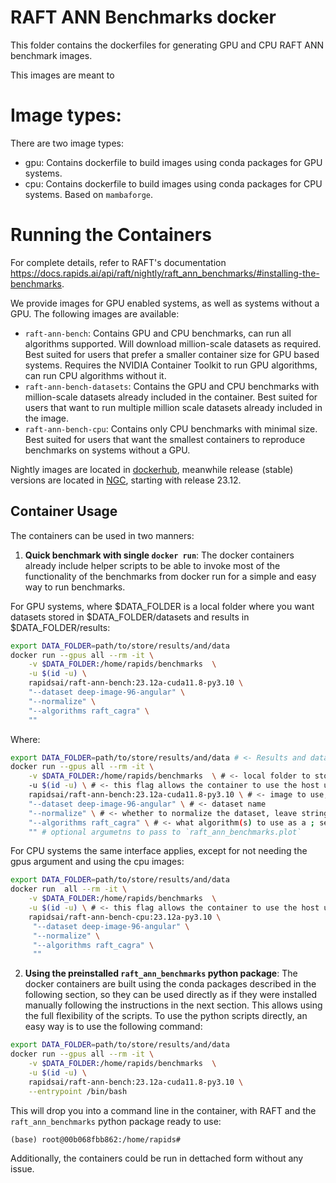 # RAFT ANN Benchmarks docker

This folder contains the dockerfiles for generating GPU and CPU RAFT ANN benchmark images.

This images are meant to

# Image types:

There are two image types:

- gpu: Contains dockerfile to build images using conda packages for GPU systems.
- cpu: Contains dockerfile to build images using conda packages for CPU systems. Based on `mambaforge`.

# Running the Containers

For complete details, refer to RAFT's documentation https://docs.rapids.ai/api/raft/nightly/raft_ann_benchmarks/#installing-the-benchmarks.

We provide images for GPU enabled systems, as well as systems without a GPU. The following images are available:

- `raft-ann-bench`: Contains GPU and CPU benchmarks, can run all algorithms supported. Will download million-scale datasets as required. Best suited for users that prefer a smaller container size for GPU based systems. Requires the NVIDIA Container Toolkit to run GPU algorithms, can run CPU algorithms without it.
- `raft-ann-bench-datasets`: Contains the GPU and CPU benchmarks with million-scale datasets already included in the container. Best suited for users that want to run multiple million scale datasets already included in the image.
- `raft-ann-bench-cpu`: Contains only CPU benchmarks with minimal size. Best suited for users that want the smallest containers to reproduce benchmarks on systems without a GPU.

Nightly images are located in [dockerhub](https://hub.docker.com/r/rapidsai/raft-ann-bench), meanwhile release (stable) versions are located in [NGC](https://hub.docker.com/r/rapidsai/raft-ann-bench), starting with release 23.12.

## Container Usage

The containers can be used in two manners:

1. **Quick benchmark with single `docker run`**: The docker containers already include helper scripts to be able to invoke most of the functionality of the benchmarks from docker run for a simple and easy way to run benchmarks.

For GPU systems, where $DATA_FOLDER is a local folder where you want datasets stored in $DATA_FOLDER/datasets and results in $DATA_FOLDER/results:

```bash
export DATA_FOLDER=path/to/store/results/and/data
docker run --gpus all --rm -it \
    -v $DATA_FOLDER:/home/rapids/benchmarks  \
    -u $(id -u) \
    rapidsai/raft-ann-bench:23.12a-cuda11.8-py3.10 \
    "--dataset deep-image-96-angular" \
    "--normalize" \
    "--algorithms raft_cagra" \
    ""
```

Where:

```bash
export DATA_FOLDER=path/to/store/results/and/data # <- Results and datasets will be written to this host folder.
docker run --gpus all --rm -it \
    -v $DATA_FOLDER:/home/rapids/benchmarks  \ # <- local folder to store datasets and results
    -u $(id -u) \ # <- this flag allows the container to use the host user for permissions
    rapidsai/raft-ann-bench:23.12a-cuda11.8-py3.10 \ # <- image to use, either `raft-ann-bench` or `raft-ann-bench-datasets`
    "--dataset deep-image-96-angular" \ # <- dataset name
    "--normalize" \ # <- whether to normalize the dataset, leave string empty ("") to not normalize.
    "--algorithms raft_cagra" \ # <- what algorithm(s) to use as a ; separated list, as well as any other argument to pass to `raft_ann_benchmarks.run`
    "" # optional argumetns to pass to `raft_ann_benchmarks.plot`
```

For CPU systems the same interface applies, except for not needing the gpus argument and using the cpu images:
```bash
export DATA_FOLDER=path/to/store/results/and/data
docker run  all --rm -it \
    -v $DATA_FOLDER:/home/rapids/benchmarks  \
    -u $(id -u) \ # <- this flag allows the container to use the host user for permissions
    rapidsai/raft-ann-bench-cpu:23.12a-py3.10 \
     "--dataset deep-image-96-angular" \
     "--normalize" \
     "--algorithms raft_cagra" \
     ""
```

2. **Using the preinstalled `raft_ann_benchmarks` python package**: The docker containers are built using the conda packages described in the following section, so they can be used directly as if they were installed manually following the instructions in the next section. This allows using the full flexibility of the scripts. To use the python scripts directly, an easy way is to use the following command:

```bash
export DATA_FOLDER=path/to/store/results/and/data
docker run --gpus all --rm -it \
    -v $DATA_FOLDER:/home/rapids/benchmarks  \
    -u $(id -u) \
    rapidsai/raft-ann-bench:23.12a-cuda11.8-py3.10 \
    --entrypoint /bin/bash
```

This will drop you into a command line in the container, with RAFT and the `raft_ann_benchmarks` python package ready to use:

```
(base) root@00b068fbb862:/home/rapids#
```

Additionally, the containers could be run in dettached form without any issue.
